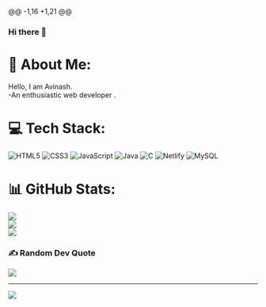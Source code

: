 @@ -1,16 +1,21 @@
### Hi there 👋
# 💫 About Me:
Hello, I am Avinash.<br>-An enthusiastic web developer .

<!--
**avinashyad01/avinashyad01** is a ✨ _special_ ✨ repository because its `README.md` (this file) appears on your GitHub profile.

Here are some ideas to get you started:
## 🌐 Socials:
[![Instagram](https://img.shields.io/badge/Instagram-%23E4405F.svg?logo=Instagram&logoColor=white)](https://www.instagram.com/avinash_yadav548/) [![LinkedIn](https://img.shields.io/badge/LinkedIn-%230077B5.svg?logo=linkedin&logoColor=white)](https://www.linkedin.com/in/avinash-yadav-62465a249/) 

- 🔭 I’m currently working on ...
- 🌱 I’m currently learning ...
- 👯 I’m looking to collaborate on ...
- 🤔 I’m looking for help with ...
- 💬 Ask me about ...
- 📫 How to reach me: ...
- 😄 Pronouns: ...
- ⚡ Fun fact: ...
-->
# 💻 Tech Stack:
 ![HTML5](https://img.shields.io/badge/html5-%23E34F26.svg?style=for-the-badge&logo=html5&logoColor=white) ![CSS3](https://img.shields.io/badge/css3-%231572B6.svg?style=for-the-badge&logo=css3&logoColor=white) ![JavaScript](https://img.shields.io/badge/javascript-%23323330.svg?style=for-the-badge&logo=javascript&logoColor=%23F7DF1E) ![Java](https://img.shields.io/badge/java-%23ED8B00.svg?style=for-the-badge&logo=java&logoColor=white)  ![C](https://img.shields.io/badge/c-%2300599C.svg?style=for-the-badge&logo=c&logoColor=white) ![Netlify](https://img.shields.io/badge/netlify-%23000000.svg?style=for-the-badge&logo=netlify&logoColor=#00C7B7)  ![MySQL](https://img.shields.io/badge/mysql-%2300f.svg?style=for-the-badge&logo=mysql&logoColor=white) 
# 📊 GitHub Stats:
![](https://github-readme-stats.vercel.app/api?username=avinashyad01&theme=dark&hide_border=false&include_all_commits=true&count_private=false)<br/>
![](https://github-readme-streak-stats.herokuapp.com/?user=avinashyad01&theme=dark&hide_border=false)<br/>
![](https://github-readme-stats.vercel.app/api/top-langs//username=avinashyad01&theme=dark&hide_border=false&include_all_commits=true&count_private=false&layout=compact)

### ✍️ Random Dev Quote
![](https://quotes-github-readme.vercel.app/api?type=horizontal&theme=radical)

---
[![](https://visitcount.itsvg.in/api?id=amitver01&icon=0&color=0)](https://visitcount.itsvg.in)

<!-- Proudly created with GPRM ( https://gprm.itsvg.in ) -->
